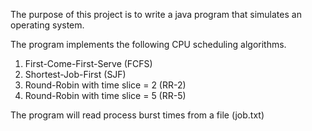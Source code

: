 The purpose of this project is to write a java program that simulates an operating system. 

The program implements the following CPU scheduling algorithms. 

1.	First-Come-First-Serve (FCFS)
2.	Shortest-Job-First (SJF)
3.	Round-Robin with time slice = 2 (RR-2)
4.	Round-Robin with time slice = 5 (RR-5)

The program will read process burst times from a file (job.txt) 
